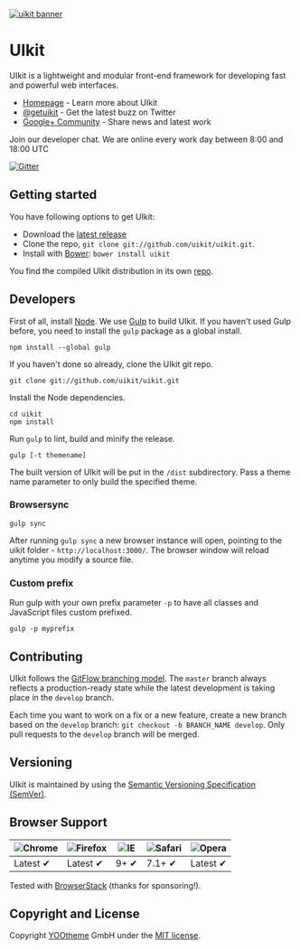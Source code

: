[![uikit banner](https://cloud.githubusercontent.com/assets/1716665/15009072/aa063686-11e4-11e6-8b84-272b143e293d.jpg)](http://getuikit.com/)


# UIkit

UIkit is a lightweight and modular front-end framework for developing fast and powerful web interfaces.

* [Homepage](http://getuikit.com) - Learn more about UIkit
* [@getuikit](https://twitter.com/getuikit) - Get the latest buzz on Twitter
* [Google+ Community](https://plus.google.com/communities/114238665434626719878) - Share news and latest work

Join our developer chat. We are online every work day between 8:00 and 18:00 UTC

[![Gitter](https://badges.gitter.im/Join%20Chat.svg)](https://gitter.im/uikit/uikit)

## Getting started

You have following options to get UIkit:

- Download the [latest release](https://github.com/uikit/uikit/releases/latest)
- Clone the repo, `git clone git://github.com/uikit/uikit.git`.
- Install with [Bower](http://bower.io): ```bower install uikit```

You find the compiled UIkit distribution in its own [repo](https://github.com/uikit/bower-uikit).

## Developers

First of all, install [Node](http://nodejs.org/). We use [Gulp](http://gulpjs.com) to build UIkit. If you haven't used Gulp before, you need to install the `gulp` package as a global install.

```
npm install --global gulp
```

If you haven't done so already, clone the UIkit git repo.

```
git clone git://github.com/uikit/uikit.git
```
Install the Node dependencies.

```
cd uikit
npm install
```

Run `gulp` to lint, build and minify the release.

```
gulp [-t themename]
```

The built version of UIkit will be put in the `/dist` subdirectory. Pass a theme name parameter to only build the specified theme.

### Browsersync

```
gulp sync
```

After running `gulp sync` a new browser instance will open, pointing to the uikit folder - `http://localhost:3000/`. The browser window will reload anytime you modify a source file.

### Custom prefix

Run gulp with your own prefix parameter ```-p``` to have all classes and JavaScript files custom prefixed.

```
gulp -p myprefix
```

## Contributing

UIkit follows the [GitFlow branching model](http://nvie.com/posts/a-successful-git-branching-model). The ```master``` branch always reflects a production-ready state while the latest development is taking place in the ```develop``` branch.

Each time you want to work on a fix or a new feature, create a new branch based on the ```develop``` branch: ```git checkout -b BRANCH_NAME develop```. Only pull requests to the ```develop``` branch will be merged.

## Versioning

UIkit is maintained by using the [Semantic Versioning Specification (SemVer)](http://semver.org).

## Browser Support

![Chrome](https://raw.github.com/alrra/browser-logos/master/chrome/chrome_48x48.png) | ![Firefox](https://raw.github.com/alrra/browser-logos/master/firefox/firefox_48x48.png) | ![IE](https://raw.github.com/alrra/browser-logos/master/internet-explorer/internet-explorer_48x48.png) | ![Safari](https://raw.github.com/alrra/browser-logos/master/safari/safari_48x48.png) | ![Opera](https://raw.github.com/alrra/browser-logos/master/opera/opera_48x48.png)
--- | --- | --- | --- | --- |
Latest ✔ | Latest ✔ | 9+ ✔ | 7.1+ ✔ | Latest ✔ |

Tested with [BrowserStack](https://www.browserstack.com) (thanks for sponsoring!).

## Copyright and License

Copyright [YOOtheme](http://www.yootheme.com) GmbH under the [MIT license](LICENSE.md).
